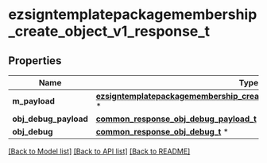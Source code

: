 # ezsigntemplatepackagemembership_create_object_v1_response_t

## Properties
Name | Type | Description | Notes
------------ | ------------- | ------------- | -------------
**m_payload** | [**ezsigntemplatepackagemembership_create_object_v1_response_m_payload_t**](ezsigntemplatepackagemembership_create_object_v1_response_m_payload.md) \* |  | 
**obj_debug_payload** | [**common_response_obj_debug_payload_t**](common_response_obj_debug_payload.md) \* |  | [optional] 
**obj_debug** | [**common_response_obj_debug_t**](common_response_obj_debug.md) \* |  | [optional] 

[[Back to Model list]](../README.md#documentation-for-models) [[Back to API list]](../README.md#documentation-for-api-endpoints) [[Back to README]](../README.md)


